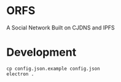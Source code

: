 # ORFS

A Social Network Built on CJDNS and IPFS

# Development

    cp config.json.example config.json
    electron .
